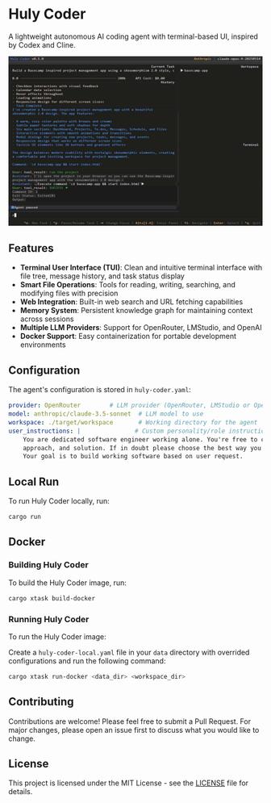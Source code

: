 # Huly Coder

A lightweight autonomous AI coding agent with terminal-based UI, inspired by Codex and Cline.

![examples/simple.gif](examples/simple.gif)

## Features

- **Terminal User Interface (TUI)**: Clean and intuitive terminal interface with file tree, message history, and task status display
- **Smart File Operations**: Tools for reading, writing, searching, and modifying files with precision
- **Web Integration**: Built-in web search and URL fetching capabilities
- **Memory System**: Persistent knowledge graph for maintaining context across sessions
- **Multiple LLM Providers**: Support for OpenRouter, LMStudio, and OpenAI
- **Docker Support**: Easy containerization for portable development environments

## Configuration

The agent's configuration is stored in `huly-coder.yaml`:

```yaml
provider: OpenRouter        # LLM provider (OpenRouter, LMStudio or OpenAI)
model: anthropic/claude-3.5-sonnet  # LLM model to use
workspace: ./target/workspace       # Working directory for the agent
user_instructions: |               # Custom personality/role instructions
    You are dedicated software engineer working alone. You're free to choose any technology, 
    approach, and solution. If in doubt please choose the best way you think. 
    Your goal is to build working software based on user request.
```

## Local Run

To run Huly Coder locally, run:

```bash
cargo run
```

## Docker

### Building Huly Coder

To build the Huly Coder image, run:

```bash
cargo xtask build-docker
```

### Running Huly Coder

To run the Huly Coder image:

Create a `huly-coder-local.yaml` file in your `data` directory with overrided configurations and run the following command:

```bash
cargo xtask run-docker <data_dir> <workspace_dir>
```

## Contributing

Contributions are welcome! Please feel free to submit a Pull Request. For major changes, please open an issue first to discuss what you would like to change.

## License

This project is licensed under the MIT License - see the [LICENSE](LICENSE) file for details.
